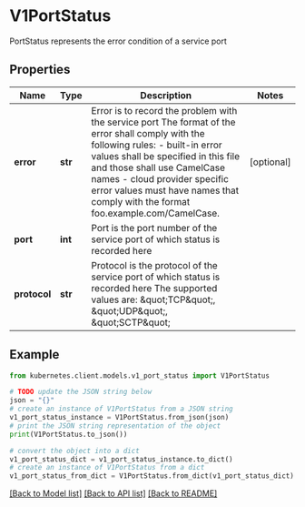 # V1PortStatus

PortStatus represents the error condition of a service port

## Properties

Name | Type | Description | Notes
------------ | ------------- | ------------- | -------------
**error** | **str** | Error is to record the problem with the service port The format of the error shall comply with the following rules: - built-in error values shall be specified in this file and those shall use   CamelCase names - cloud provider specific error values must have names that comply with the   format foo.example.com/CamelCase. | [optional] 
**port** | **int** | Port is the port number of the service port of which status is recorded here | 
**protocol** | **str** | Protocol is the protocol of the service port of which status is recorded here The supported values are: \&quot;TCP\&quot;, \&quot;UDP\&quot;, \&quot;SCTP\&quot; | 

## Example

```python
from kubernetes.client.models.v1_port_status import V1PortStatus

# TODO update the JSON string below
json = "{}"
# create an instance of V1PortStatus from a JSON string
v1_port_status_instance = V1PortStatus.from_json(json)
# print the JSON string representation of the object
print(V1PortStatus.to_json())

# convert the object into a dict
v1_port_status_dict = v1_port_status_instance.to_dict()
# create an instance of V1PortStatus from a dict
v1_port_status_from_dict = V1PortStatus.from_dict(v1_port_status_dict)
```
[[Back to Model list]](../README.md#documentation-for-models) [[Back to API list]](../README.md#documentation-for-api-endpoints) [[Back to README]](../README.md)


